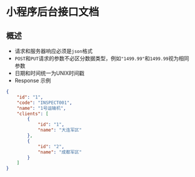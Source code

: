 # 小程序后台接口文档

## 概述

- 请求和服务器响应必须是`json`格式
- `POST`和`PUT`请求的参数不必区分数据类型，例如`"1499.99"`和`1499.99`视为相同参数
- 日期和时间统一为UNIX时间戳
- Response 示例
```json
{
    "id": "1",
    "code": "INSPECT001",
    "name": "1号运输机",
    "clients": [
        {
            "id": "1",
            "name": "大连军区"
        },
        {
            "id": "2",
            "name": "成都军区"
        }
    ]
}
```
